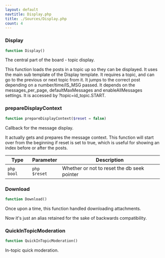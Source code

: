 ```yaml
---
layout: default
navtitle: Display.php
title: ./Sources/Display.php
count: 4
---
```


### Display

```php
function Display()
```
The central part of the board - topic display.

This function loads the posts in a topic up so they can be displayed.
It uses the main sub template of the Display template.
It requires a topic, and can go to the previous or next topic from it.
It jumps to the correct post depending on a number/time/IS_MSG passed.
It depends on the messages_per_page, defaultMaxMessages and enableAllMessages settings.
It is accessed by ?topic=id_topic.START.

### prepareDisplayContext

```php
function prepareDisplayContext($reset = false)
```
Callback for the message display.

It actually gets and prepares the message context.
This function will start over from the beginning if reset is set to true, which is
useful for showing an index before or after the posts.

Type|Parameter|Description
---|---|---
```php bool```|```php $reset```|Whether or not to reset the db seek pointer

### Download

```php
function Download()
```
Once upon a time, this function handled downloading attachments.

Now it's just an alias retained for the sake of backwards compatibility.

### QuickInTopicModeration

```php
function QuickInTopicModeration()
```
In-topic quick moderation.



